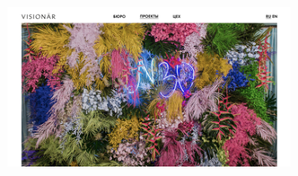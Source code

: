 
<p>
	<img src="https://raw.githubusercontent.com/r0manenk0/visionar/master/app/img/preview.jpg">
</p>

